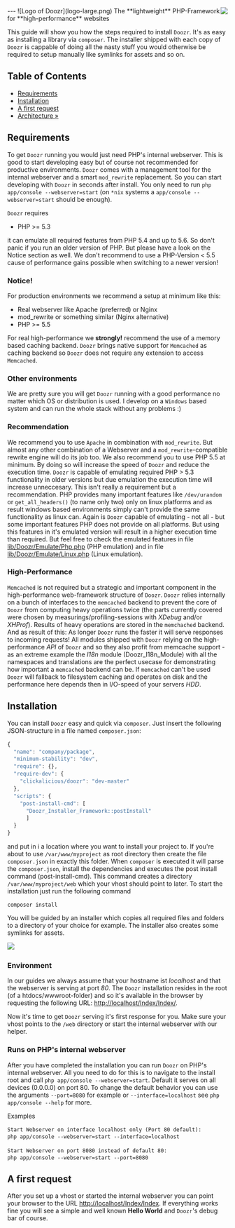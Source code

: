 <img src="https://avatars2.githubusercontent.com/u/514566?v=3&u=4615dfc4970d93dea5d3eaf996b7903ee6e24e20&s=140" align="right" />
---
![Logo of Doozr](logo-large.png)
The **lightweight** PHP-Framework for **high-performance** websites

This guide will show you how the steps required to install `Doozr`. It's as easy as installing a library via `composer`. The installer shipped with each copy of `Doozr` is cappable of doing all the nasty stuff you would otherwise be required to setup manually like symlinks for assets and so on.


## Table of Contents

- [Requirements](#requirements)
- [Installation](#installation)
- [A first request](#a-first-request)
- [Architecture »](../docs/ARCHITECTURE.md)


## Requirements

To get `Doozr` running you would just need PHP's internal webserver. This is good to start developing easy but of course not recommended for productive environments. `Doozr` comes with a management tool for the internal webserver and a smart `mod_rewrite` replacement. So you can start developing with `Doozr` in seconds after install. You only need to run `php app/console --webserver=start` (on `*nix` systems a `app/console --webserver=start` should be enough).  

`Doozr` requires 

 - PHP >= 5.3 

it can emulate all required features from PHP 5.4 and up to 5.6. So don't panic if you run an older version of PHP. But please have a look on the Notice section as well. We don't recommend to use a PHP-Version < 5.5 cause of performance gains possible when switching to a newer version! 


### Notice!

For production environments we recommend a setup at minimum like this:

 - Real webserver like Apache (preferred) or Nginx
 - mod_rewrite or something similar (Nginx alternative)
 - PHP >= 5.5

For real high-performance we **strongly!** recommend the use of a memory based caching backend. `Doozr` brings native support for `Memcached` as caching backend so `Doozr` does not require any extension to access `Memcached`. 


### Other environments

We are pretty sure you will get `Doozr` running with a good performance no matter which OS or distribution is used. I develop on a `Windows` based system and can run the whole stack without any problems :) 


### Recommendation

We recommend you to use `Apache` in combination with `mod_rewrite`. But almost any other combination of a Webserver and a `mod_rewrite`-compatible rewrite engine will do its job too. We also recommend you to use PHP 5.5 at minimum. By doing so will increase the speed of `Doozr` and reduce the execution time. `Doozr` is capable of emulating required PHP > 5.3 functionality in older versions but due emulation the execution time will increase unneccesary. This isn't really a requirement but a recommendation. PHP provides many important features like `/dev/urandom` or `get_all_headers()` (to name only two) only on linux platforms and as result windows based environments simply can't provide the same functionality as linux can. Again is `Doozr` capable of emulating - not all - but some important features PHP does not provide on all platforms. But using this features in it's emulated version will result in a higher execution time than required. But feel free to check the emulated features in file [lib/Doozr/Emulate/Php.php](https://github.com/clickalicious/Doozr/blob/master/lib/Doozr/Emulate/Php.php) (PHP emulation) and in file [lib/Doozr/Emulate/Linux.php](https://github.com/clickalicious/Doozr/blob/master/lib/Doozr/Emulate/Linux.php) (Linux emulation). 


### High-Performance

`Memcached` is not required but a strategic and important component in the high-performance web-framework structure of `Doozr`. `Doozr` relies internally on a bunch of interfaces to the `memcached` backend to prevent the core of `Doozr` from computing heavy operations twice (the parts currently covered were chosen by measurings/profiling-sessions with *XDebug* and/or *XHProf*). Results of heavy operations are stored in the `memchached` backend. And as result of this: As longer `Doozr` runs the faster it will serve responses to incoming requests! All modules shipped with `Doozr` relying on the high-performance *API* of `Doozr` and so they also profit from memcache support - as an extreme example the *I18n* module (Doozr_I18n_Module) with all the namespaces and translations are the perfect usecase for demonstrating how important a `memcached` backend can be. If `memcached` can't be used `Doozr` will fallback to filesystem caching and operates on disk and the performance here depends then in I/O-speed of your servers *HDD*.


## Installation

You can install `Doozr` easy and quick via `composer`. Just insert the following JSON-structure in a file named  `composer.json`:

```javascript
{
  "name": "company/package",
  "minimum-stability": "dev",
  "require": {},
  "require-dev": {
    "clickalicious/doozr": "dev-master"
  },
  "scripts": {
    "post-install-cmd": [
      "Doozr_Installer_Framework::postInstall"
      ]
  }
}
```

and put in i a location where you want to install your project to. If you're about to use `/var/www/myproject` as root directory then create the file `composer.json` in exactly this folder. When `composer` is executed it will parse the `composer.json`, install the dependencies and executes the post install command (post-install-cmd). This command creates a directory `/var/www/myproject/web` which your vhost should point to later. To start the installation just run the following command

    composer install

You will be guided by an installer which copies all required files and folders to a directory of your choice for example. The installer also creates some symlinks for assets. 

<img src="http://i.imgur.com/gkyNcpn.jpg" />

### Environment

In our guides we always assume that your hostname ist *localhost* and that the webserver is serving at port *80*. The `Doozr` installation resides in the root (of a htdocs/wwwroot-folder) and so it's available in the browser by requesting the following URL: [http://localhost/Index/Index/](http://localhost/Index/Index/).

Now it's time to get `Doozr` serving it's first response for you. Make sure your vhost points to the `/web` directory or start the 
internal webserver with our helper.

### Runs on PHP's internal webserver

After you have completed the installation you can run `Doozr` on PHP's internal webserver. All you need to do for this is to navigate to the install root and call `php app/console --webserver=start`. Default it serves on all devices (0.0.0.0) on port 80. To change the default behavior you can use the arguments `--port=8080` for example or `--interface=localhost` see `php app/console --help` for more.

Examples 

    Start Webserver on interface localhost only (Port 80 default):
    php app/console --webserver=start --interface=localhost

    Start Webserver on port 8080 instead of default 80:
    php app/console --webserver=start --port=8080

## A first request

After you set up a vhost or started the internal webserver you can point your browser to the URL [http://localhost/Index/Index](http://localhost/Index/Index). If everything works fine you will see a simple and well known **Hello World** and `Doozr`'s debug bar of course.
